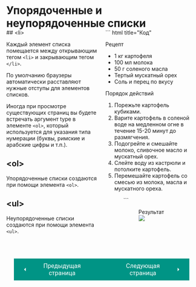 # Упорядоченные и неупорядоченные списки

<div style="display:flex;margin-top:-20px;" markdown>
<div style="flex:1;margin-right:20px;width:40%;" markdown>
## &lt;li&gt;

Каждый элемент списка помещается между открывающим тегом `<li>` и закрывающим тегом `</li>`.

По умолчанию браузеры автоматически расставляют нужные отступы для элементов списков.

Иногда при просмотре существующих страниц вы будете встречать аргумент type в элементе `<ol>`, который используется для указания типа нумерации (буквы, римские и арабские цифры и т.п.).

## &lt;ol&gt;

Упорядоченные списки создаются при помощи элемента `<ol>`.

## &lt;ul&gt;

Неупорядоченные списки создаются при помощи элемента `<ul>`.

</div>
<div style="flex: 1;width:60%;" markdown>
``` html title="Код"
<p>Рецепт</p>
<ul>
    <li>1 кг картофеля</li>
    <li>100 мл молока</li>
    <li>50 г соленого масла</li>
    <li>Тертый мускатный opex</li>
    <li>Соль и перец по вкусу</li>
</ul>
<p>Порядок действий</p>
<ol>
    <li>Порежьте картофель кубиками.</li>
    <li>Варите картофель в соленой воде на медленном огне 
    в течение 15-20 минут до размягчения.</li> 
    <li>Подогрейте и смешайте молоко, 
    сливочное масло и мускатный орех.</li>
    <li>Слейте воду из кастрюли и потолките картофель.</li>
    <li>Перемешайте картофель со смесью из молока, 
    масла и мускатного ореха.</li>
<ol>
```
<figure><figcaption>Результат</figcaption><img src="/html-css-manual/assets/images/liolulex.png"></figure></div></div>

<div style="display: flex; justify-content: space-between; padding: 20px; margin-top:30px;"><button class="custom-button" style="background-color: rgb(0, 148, 133); color: white; font-family: 'Roboto', sans-serif; border: none; cursor: pointer; padding: 10px 20px; font-size: 16px; display: flex; align-items: center;" onclick="window.location.href='/html-css-manual/html/lists'"><svg xmlns="http://www.w3.org/2000/svg" viewBox="0 0 24 24" style="fill: white; width: 20px; height: 20px;"><path d="M15 18l-6-6 6-6" /></svg><span style="margin: 0 10px;">Предыдущая страница</span></button><button class="custom-button" style="background-color: rgb(0, 148, 133); color: white; font-family: 'Roboto', sans-serif; border: none; cursor: pointer; padding: 10px 20px; font-size: 16px; display: flex; align-items: center;" onclick="window.location.href='/html-css-manual/html/lists/dltd'"><span style="margin: 0 10px;">Следующая страница</span><svg xmlns="http://www.w3.org/2000/svg" viewBox="0 0 24 24" style="fill: white; width: 20px; height: 20px;"><path d="M9 18l6-6-6-6" /></svg></button></div>

